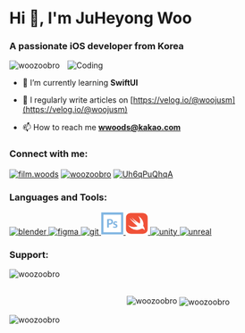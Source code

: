 <h1 align="left">Hi 👋, I'm JuHeyong Woo</h1>
<h3 align="left">A passionate iOS developer from Korea</h3>
<img align="right" alt="Coding" width="400" src="https://cdn.dribbble.com/users/1162077/screenshots/3848914/programmer.gif">
<p align="left"> <img src="https://komarev.com/ghpvc/?username=woozoobro&label=Profile%20views&color=0e75b6&style=flat" alt="woozoobro" /> </p>

- 🌱 I’m currently learning **SwiftUI**

- 📝 I regularly write articles on [https://velog.io/@woojusm](https://velog.io/@woojusm)

- 📫 How to reach me **wwoods@kakao.com**

<h3 align="left">Connect with me:</h3>
<p align="left">
<a href="https://instagram.com/film.woods" target="blank"><img align="center" src="https://raw.githubusercontent.com/rahuldkjain/github-profile-readme-generator/master/src/images/icons/Social/instagram.svg" alt="film.woods" height="30" width="40" /></a>
<a href="https://www.youtube.com/c/woozoobro" target="blank"><img align="center" src="https://raw.githubusercontent.com/rahuldkjain/github-profile-readme-generator/master/src/images/icons/Social/youtube.svg" alt="woozoobro" height="30" width="40" /></a>
<a href="https://discord.gg/Uh6qPuQhqA" target="blank"><img align="center" src="https://raw.githubusercontent.com/rahuldkjain/github-profile-readme-generator/master/src/images/icons/Social/discord.svg" alt="Uh6qPuQhqA" height="30" width="40" /></a>
</p>

<h3 align="left">Languages and Tools:</h3>
<p align="left"> <a href="https://www.blender.org/" target="_blank" rel="noreferrer"> <img src="https://download.blender.org/branding/community/blender_community_badge_white.svg" alt="blender" width="40" height="40"/> </a> <a href="https://www.figma.com/" target="_blank" rel="noreferrer"> <img src="https://www.vectorlogo.zone/logos/figma/figma-icon.svg" alt="figma" width="40" height="40"/> </a> <a href="https://git-scm.com/" target="_blank" rel="noreferrer"> <img src="https://www.vectorlogo.zone/logos/git-scm/git-scm-icon.svg" alt="git" width="40" height="40"/> </a> <a href="https://www.photoshop.com/en" target="_blank" rel="noreferrer"> <img src="https://raw.githubusercontent.com/devicons/devicon/master/icons/photoshop/photoshop-line.svg" alt="photoshop" width="40" height="40"/> </a> <a href="https://developer.apple.com/swift/" target="_blank" rel="noreferrer"> <img src="https://raw.githubusercontent.com/devicons/devicon/master/icons/swift/swift-original.svg" alt="swift" width="40" height="40"/> </a> <a href="https://unity.com/" target="_blank" rel="noreferrer"> <img src="https://www.vectorlogo.zone/logos/unity3d/unity3d-icon.svg" alt="unity" width="40" height="40"/> </a> <a href="https://unrealengine.com/" target="_blank" rel="noreferrer"> <img src="https://raw.githubusercontent.com/kenangundogan/fontisto/036b7eca71aab1bef8e6a0518f7329f13ed62f6b/icons/svg/brand/unreal-engine.svg" alt="unreal" width="40" height="40"/> </a> </p>

<h3 align="left">Support:</h3>
<p><a href="https://www.buymeacoffee.com/woozoobro"> <img align="left" src="https://cdn.buymeacoffee.com/buttons/v2/default-yellow.png" height="50" width="210" alt="woozoobro" /></a></p><br><br>

<p><img align="left" src="https://github-readme-stats.vercel.app/api/top-langs?username=woozoobro&show_icons=true&locale=en&layout=compact" alt="woozoobro" /></p>

<p>&nbsp;<img align="center" src="https://github-readme-stats.vercel.app/api?username=woozoobro&show_icons=true&locale=en" alt="woozoobro" /></p>

<p><img align="center" src="https://github-readme-streak-stats.herokuapp.com/?user=woozoobro&" alt="woozoobro" /></p>
